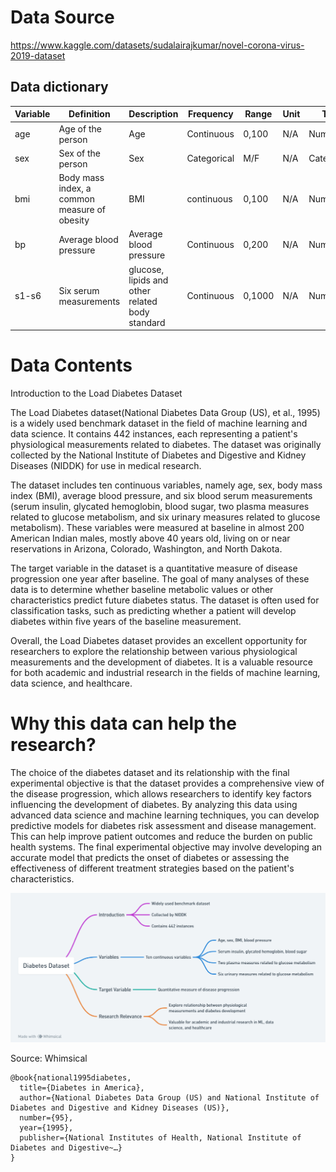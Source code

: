 # Data Source
https://www.kaggle.com/datasets/sudalairajkumar/novel-corona-virus-2019-dataset

## Data dictionary
| Variable        | Definition                                          | Description                                         | Frequency     | Range                | Unit        | Type      |
|-----------------|-----------------------------------------------------|-----------------------------------------------------|---------------|----------------------|-------------|-----------|
| age             | Age of the person                                   | Age                                                 | Continuous    | 0,100                | N/A         | Numerical |
| sex             | Sex of the person                                   | Sex                                                 | Categorical   | M/F                  | N/A         |Categorical|
| bmi             | Body mass index, a common measure of obesity        | BMI                                                 | continuous    | 0,100                | N/A         | Numerical |
| bp              | Average blood pressure                              | Average blood pressure                              | Continuous    | 0,200                | N/A         | Numerical |
| s1-s6           | Six serum measurements                              | glucose, lipids and other related body standard     | Continuous    | 0,1000               | N/A         | Numerical |



# Data Contents
Introduction to the Load Diabetes Dataset

The Load Diabetes dataset(National Diabetes Data Group (US), et al., 1995) is a widely used benchmark dataset in the field of machine learning and data science. It contains 442 instances, each representing a patient's physiological measurements related to diabetes. The dataset was originally collected by the National Institute of Diabetes and Digestive and Kidney Diseases (NIDDK) for use in medical research.

The dataset includes ten continuous variables, namely age, sex, body mass index (BMI), average blood pressure, and six blood serum measurements (serum insulin, glycated hemoglobin, blood sugar, two plasma measures related to glucose metabolism, and six urinary measures related to glucose metabolism). These variables were measured at baseline in almost 200 American Indian males, mostly above 40 years old, living on or near reservations in Arizona, Colorado, Washington, and North Dakota.

The target variable in the dataset is a quantitative measure of disease progression one year after baseline. The goal of many analyses of these data is to determine whether baseline metabolic values or other characteristics predict future diabetes status. The dataset is often used for classification tasks, such as predicting whether a patient will develop diabetes within five years of the baseline measurement.

Overall, the Load Diabetes dataset provides an excellent opportunity for researchers to explore the relationship between various physiological measurements and the development of diabetes. It is a valuable resource for both academic and industrial research in the fields of machine learning, data science, and healthcare.
# Why this data can help the research?
The choice of the diabetes dataset and its relationship with the final experimental objective is that the dataset provides a comprehensive view of the disease progression, which allows researchers to identify key factors influencing the development of diabetes. By analyzing this data using advanced data science and machine learning techniques, you can develop predictive models for diabetes risk assessment and disease management. This can help improve patient outcomes and reduce the burden on public health systems. The final experimental objective may involve developing an accurate model that predicts the onset of diabetes or assessing the effectiveness of different treatment strategies based on the patient's characteristics.

![Flowchart](./Diabetes_Dataset.png)

Source: Whimsical
```
@book{national1995diabetes,
  title={Diabetes in America},
  author={National Diabetes Data Group (US) and National Institute of Diabetes and Digestive and Kidney Diseases (US)},
  number={95},
  year={1995},
  publisher={National Institutes of Health, National Institute of Diabetes and Digestive~…}
}
```
